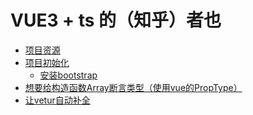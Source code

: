 # VUE3 + ts 的（知乎）者也

<!-- @import "[TOC]" {cmd="toc" depthFrom=3 depthTo=6 orderedList=false} -->

<!-- code_chunk_output -->

- [项目资源](#项目资源)
- [项目初始化](#项目初始化)
  - [安装bootstrap](#安装bootstrap)
- [想要给构造函数Array断言类型（使用vue的PropType）](#想要给构造函数array断言类型使用vue的proptype)
- [让vetur自动补全<template>](#让vetur自动补全template)
  - [parser: "vue-eslint-parser"](#parser-vue-eslint-parser)
- [渐进式设计dropdown](#渐进式设计dropdown)
  - [保证 html 语义化](#保证-html-语义化)
  - [点击外部元素表单关闭](#点击外部元素表单关闭)
  - [抽取逻辑到hooks](#抽取逻辑到hooks)
- [设计validate-input](#设计validate-input)
  - [vue3的v-model是一个breaking change](#vue3的v-model是一个breaking-change)
  - [使用 $attrs 支持默认属性](#使用-attrs-支持默认属性)
- [表单中的父子组件通讯（mitt）](#表单中的父子组件通讯mitt)
  - [不要忘了在onUnmounted时off掉响应](#不要忘了在onunmounted时off掉响应)
  - [把every替换成map防止验证提前退出](#把every替换成map防止验证提前退出)
- [初步使用vue-router](#初步使用vue-router)
  - [SPA（Single Page Application）](#spasingle-page-application)
  - [安装vue-router并且插到项目中](#安装vue-router并且插到项目中)
  - [url结构与为路由添加参数（`<pre>`可以代替`console.log`）](#url结构与为路由添加参数pre可以代替consolelog)
  - [添加路由守卫：使用元信息完成权限管理](#添加路由守卫使用元信息完成权限管理)
- [初步使用vuex](#初步使用vuex)
  - [安装状态管理工具vuex](#安装状态管理工具vuex)
  - [简单的状态管理示例](#简单的状态管理示例)
  - [钩子函数（一般配合计算属性）与小知识（`...`对象展开运算符）](#钩子函数一般配合计算属性与小知识对象展开运算符)
  - [vuex的'计算属性'getter](#vuex的计算属性getter)

<!-- /code_chunk_output -->

### 项目资源
* **项目演示站点：[http://zhihu.vikingship.xyz/](http://zhihu.vikingship.xyz/)**
* 在线后端API 查询和使用站点：[http://api.vikingship.xyz/](http://api.vikingship.xyz/)
* 项目在线文档：[http://docs.vikingship.xyz/](http://docs.vikingship.xyz/)
* 完成的组件库展示：[http://showcase.vikingship.xyz/](http://showcase.vikingship.xyz/)
* 流程图和原型图
* 购买后直接可以接入使用的真实后端API
* **如果您想学习本课程，请支持正版，谢谢！ [https://coding.imooc.com/class/449.html](https://coding.imooc.com/class/449.html)**

### 项目初始化

版本：
```bash
$node --version
v14.17.0
$vue --version
@vue/cli 4.5.12
```

创建：
```bash
$vue create zheye

? Please pick a preset: Manually select features
? Check the features needed for your project: Choose Vue version, Babel, TS, Linter
? Choose a version of Vue.js that you want to start the project with 3.x (Preview)
? Use class-style component syntax? No
? Use Babel alongside TypeScript (required for modern mode, auto-detected polyfills, transpiling JSX)? No
? Pick a linter / formatter config: Standard
? Pick additional lint features: Lint on save
? Where do you prefer placing config for Babel, ESLint, etc.? In dedicated config files
? Save this as a preset for future projects? No
```

#### 安装bootstrap

```bash
$npm install bootstrap@next --save
```

### 想要给构造函数Array断言类型（使用vue的PropType）

```ts
import { defineComponent, PropType } from 'vue'

export interface ColumnProps {
  id: number;
  title: string;
  avatar: string;
  descrption: string;
}

export default defineComponent({
  name: 'ColumnList',
  props: {
    list: {
      type: Array as ColumnProps[],  // 不行，Array是构造函数
      type: Array as PropType<ColumnProps[]>,  // 这个
      requried: true
    }
  }
})
```

### 让vetur自动补全<template>
在 `settings.json` 中：
```
"vetur.experimental.templateInterpolationService": true
```

#### parser: "vue-eslint-parser"
此外，加入 `parser: "vue-eslint-parser"` 在 `.eslintrc.js` 中。

否者会报一些很低级的语法错误（实际上没有错误）。

### 渐进式设计dropdown

第一个版本的 `dropdown` ：
```html
<template>
<div class="dropdown">
  <a href="#" class="btn btn-outline-light my-2 dropdown-toggle" @click.prevent="toggleOpen">
    {{title}}
  </a>
  <ul class="dropdown-menu" :style="{display: 'block'}" v-if="isOpen">
    <li class="dropdown-item">
      <a href="#">新建文章</a>
    </li>
    <li class="dropdown-item">
      <a href="#">编辑资料</a>
    </li>
  </ul>
</div>
</template>

<script lang="ts">
import { defineComponent, ref } from 'vue'
export default defineComponent({
  name: 'Dropdown',
  props: {
    title: {
      type: String,
      required: true
    }
  },
  setup () {
    const isOpen = ref(false)
    const toggleOpen = () => {
      isOpen.value = !isOpen.value
    }
    return {
      isOpen,
      toggleOpen
    }
  }
})
</script>
```

问题：
- 点击其他区域，菜单栏不自动取消
- 点击文章后，除了跳转，没法添加其他行为

**没有关系，我们先实现基础的，之后再改进。**

#### 保证 html 语义化

方案一：
```html
const dropdownItems = [
  {'text': 'option one'},
  {'text': 'option two'}
]
<dropdown :title="" :items="dropdownItems" />
```

方案二：
```html
<dropdown :title="">
  <dropdown-item>
    option one
  </dropdown-item>
  <dropdown-item>
    option two
  </dropdown-item>
</dropdown>
```

如上，更推荐使用方案二，因为方案二更加语义化。

所以新建组件 `dropdown-item` ：
```html
<template>
  <li
    class="dropdown-option"
    :class="{'is-disabled': disabled}"
  >
    <slot></slot>
  </li>
</template>

<script lang="ts">
import { defineComponent } from 'vue'
export default defineComponent({
  props: {
    disabled: {
      type: Boolean,
      default: false
    }
  }
})
</script>

<style>
.dropdown-option.is-disabled * {
  color: #6c757d;
  pointer-events: none;
  background-color: transparent;
}
</style>
```

第二个版本的 `dropdown` ：
```html
<template>
<div class="dropdown">
  <a href="#" class="btn btn-outline-light my-2 dropdown-toggle" @click.prevent="toggleOpen">
    {{title}}
  </a>
  <ul class="dropdown-menu" :style="{display: 'block'}" v-if="isOpen">
    <slot></slot>
  </ul>
</div>
</template>

<script lang="ts">
import { defineComponent, ref } from 'vue'
export default defineComponent({
  name: 'Dropdown',
  props: {
    title: {
      type: String,
      required: true
    }
  },
  setup () {
    const isOpen = ref(false)
    const toggleOpen = () => {
      isOpen.value = !isOpen.value
    }
    return {
      isOpen,
      toggleOpen
    }
  }
})
</script>
```

#### 点击外部元素表单关闭
要完成的任务：
- 在 `mounted` 时添加 `click` 事件，在 `unmounted` 的时候将事件删除
- 拿到 `Dropdown` 的 DOM 元素从而判断，点击的内容是否被这个元素包含

为什么要删除？
> 老师的回答：同学你好 因为事件监听器在监听的同时，需要在合适的时机删除，要不它会一直存在，影响之后网页的运行。对于一个组件来说，在组件卸载的时候将事件监听删除是常规做法。

在 `const dropdownRef = ref<null | HTMLElement>(null)` 后，在 `setup` 中返回出去，在模板中 `ref="dropdownRef"`，则 vue 自动把 `dropdownRef` 绑定到 DOM 上。

第三个版本的 `dropdown` ：
```html
<template>
<div class="dropdown" ref="dropdownRef">
  <a href="#" class="btn btn-outline-light my-2 dropdown-toggle" @click.prevent="toggleOpen">
    {{title}}
  </a>
  <ul class="dropdown-menu" :style="{display: 'block'}" v-if="isOpen">
    <slot></slot>
  </ul>
</div>
</template>

<script lang="ts">
import { defineComponent, ref, onMounted, onUnmounted } from 'vue'
export default defineComponent({
  name: 'Dropdown',
  props: {
    title: {
      type: String,
      required: true
    }
  },
  setup () {
    const isOpen = ref(false)
    const dropdownRef = ref<null | HTMLElement>(null)
    const toggleOpen = () => {
      isOpen.value = !isOpen.value
    }
    const handler = (e: MouseEvent) => {
      if (dropdownRef.value) {
        if (!dropdownRef.value.contains(e.target as HTMLElement) && isOpen.value) {
          isOpen.value = false
        }
      }
    }
    onMounted(() => {
      document.addEventListener('click', handler)
    })
    onUnmounted(() => {
      document.removeEventListener('click', handler)
    })
    return {
      isOpen,
      toggleOpen,
      dropdownRef
    }
  }
})
</script>
```

如上，我们其实没有用到元素本身的特性。我们可以把逻辑抽取出来。

#### 抽取逻辑到hooks
在 `scr/hook` 中新建 `useClickOutside.ts` ：
```ts
import { ref, onMounted, onUnmounted, Ref } from 'vue'

const useClickOutside = (elementRef: Ref<null | HTMLElement>) => {
  const isClickOutside = ref(false)
  const handler = (e: MouseEvent) => {
    if (elementRef.value) {
      if (elementRef.value?.contains(e.target as HTMLElement)) {
        isClickOutside.value = false
      } else {
        isClickOutside.value = true
      }
    }
  }
  onMounted(() => {
    document.addEventListener('click', handler)
  })
  onUnmounted(() => {
    document.removeEventListener('click', handler)
  })
  return isClickOutside
}

export default useClickOutside
```

于是第四个版本的 `dropdown` ：
```html
<template>
<div class="dropdown" ref="dropdownRef">
  <a href="#" class="btn btn-outline-light my-2 dropdown-toggle" @click.prevent="toggleOpen">
    {{title}}
  </a>
  <ul class="dropdown-menu" :style="{display: 'block'}" v-if="isOpen">
    <slot></slot>
  </ul>
</div>
</template>

<script lang="ts">
import { defineComponent, ref, watch } from 'vue'
import useClickOutside from '../hooks/useClickOutside'
export default defineComponent({
  name: 'Dropdown',
  props: {
    title: {
      type: String,
      required: true
    }
  },
  setup () {
    const isOpen = ref(false)
    const dropdownRef = ref<null | HTMLElement>(null)
    const toggleOpen = () => {
      isOpen.value = !isOpen.value
    }

    const isClickOutside = useClickOutside(dropdownRef)
    watch(isClickOutside, () => {
      if (isOpen.value && isClickOutside.value) {
        isOpen.value = false
      }
    })
    return {
      isOpen,
      toggleOpen,
      dropdownRef
    }
  }
})
</script>
```

### 设计validate-input

```ts
<validate-input :rules="" />

interface RuleProp {
  type: 'required' | 'email' | 'range' | ... ;
  message: string;
}

export type RulesProp = RuleProp[]
```

如上，我们可以设计一个可扩展的、可选类型的验证输入。

#### vue3的v-model是一个breaking change

https://v3.vuejs.org/guide/migration/v-model.html#migration-strategy

#### 使用 $attrs 支持默认属性

参考[./0204Non-Props属性.md](./0204Non-Props属性.md)。

### 表单中的父子组件通讯（mitt）

用`mitt`取代被废弃的`this.$on`。
```bash
npm install --save mitt
```

希望父组件 `ValidateForm` 有 `@click="submitForm"` ，此时希望自动验证子组件 `ValidateForm` 中的规则，对子组件中的数据校验。

逻辑是这样的：
- 父组件中创建监听实例 `export const emitter = mitt()` ，并且在 `onMounted` 时就监听 `form-item-created` 事件，将监听得到的对象传给函数 `callback(监听得到的对象)` 并执行： `emitter.on('form-item-created', callback)`
- `callback` 中，把传进来的对象（或者说验证函数）保存在 `funcArr: ValidateFunc[]` 里面，等待提交表单时逐个验证
- 父组件中，如果点击提交 `@click.prevent="submitForm"` ，在 `submitForm` 中，进行表单验证，就是把 `funcArr` 里面保存的验证函数都运行一遍；此外，还将触发自己的父组件事件 `form-submit` ，并将验证结果传递： `context.emit('form-submit', result)` ，以实现其他逻辑
- 子组件中引入监听实例，并且 `import { emitter } from './ValidateForm.vue'` ，将对象（是一个函数）传递给事件 `form-item-created` ： `emitter.emit('form-item-created', validateInput)`
- 而这个 `validateInput` 实际上并非一个纯逻辑，其带有自己的数据的，注意到函数的定义中有 `props.rules` ，实际上，不同的子组件 `ValidateInput.vue` 带有的 `props.rules` 是不同的，因此 `validateInput` 对于每个组件实例是不同的

ValidateForm.vue
```ts
import { defineComponent, onUnmounted } from 'vue'
import mitt from 'mitt'
type ValidateFunc = () => boolean
export const emitter = mitt()
export default defineComponent({
  emits: ['form-submit'],
  setup (props, context) {
    let funcArr: ValidateFunc[] = []
    const submitForm = () => {
      const result = funcArr.map(func => func()).every(result => result)
      context.emit('form-submit', result)
    }
    const callback = (func?: ValidateFunc) => {
      if (func) {
        funcArr.push(func)
      }
    }
    emitter.on('form-item-created', callback)
    onUnmounted(() => {
      emitter.off('form-item-created', callback)
      funcArr = []
    })
    return {
      submitForm
    }
  }
})
```

ValidateInput.vue
```ts
import { emitter } from './ValidateForm.vue'
...
export default defineComponent({
  props: {
    rules: Array as PropType<RulesProp> ...
  },
  setup (props, context) {
    ...
    const validateInput = () => {
      if (props.rules) {
        const allPassed = props.rules.every(rule => {
          ...
          return passed
        })
        inputRef.error = !allPassed
      }
    }

    onMounted(() => {
      emitter.emit('form-item-created', validateInput)
    })

    return {
      validateInput,
      ...
    }
  }
})
```

App.vue
```html
<template>
  <validate-form @form-submit="onFormSubmit">
      <validate-input></validate-input>
      <validate-input></validate-input>
  </validate-form>
</template>

<script lang="ts">
...
export default defineComponent({
  name: 'App',
  components: {
    ValidateInput,
    ValidateForm
  },
  setup () {
    ...

    const onFormSubmit = () => {
      console.log(emailVal.value)
      console.log(passwordVal.value)
    }

    return {
      onFormSubmit,
      ...
    }
  }
})
</script>
```

#### 不要忘了在onUnmounted时off掉响应

别忘了，我们要在 `onUnmounted()` 阶段清理掉响应。

```ts
setup(props, context) {
  emitter.on('form-item-created', callback)
  onUnmounted(() => {
    emitter.off('form-item-created', callback)
  })
}
```

#### 把every替换成map防止验证提前退出

```ts
const result = funcArr.every(func => func())
// 如果有一个 func() 返回 false ，之后的逻辑就不执行
// 因此改为 map ，因为这样才与产品需求相符合
const result = funcArr.map(func => func()).every(result => result)
```
### 初步使用vue-router

#### SPA（Single Page Application）

[百度百科：SPA （单页富应用程序）](https://baike.baidu.com/item/SPA/17536313?fr=aladdin)

详细内容可以参考[MDN的History API](https://developer.mozilla.org/zh-CN/docs/Web/API/History_API)

```js
const handleChange = (url, content) => {
  // go to url
  window.history.pushState(null, "hello, there", url);

  // new data
  document.getElementById("app").innerHTML = `
    <h1>${content}</h1>
  `;
};

document.getElementById("change").addEventListener("click", (e) => {
  e.preventDefault();
  handleChange("create.html", "create");
});
```

如上，我们通过 `window.history` 相关接口，实现了单页面应用。不重现跳转到其他页面，而是动态变换 URL 和 一些内容。

实现上述 SPA 的工具，就是 `router` 。

#### 安装vue-router并且插到项目中

```bash
npm install vue-router --save
```

注意这里我们使用 4.0.0 以上的版本。

在 `main.ts` 中：
```ts
import router from './router'

const app = createApp(App)
app.use(router)
app.mount('#app')
```

在 `router.ts` 中：
```ts
import { createRouter, createWebHistory } from 'vue-router'
const routerHistory = createWebHistory()
const router = createRouter({
  history: routerHistory,  // 决定了哪种路由
  routes: [
    {},
  ]
```

路由有两种：
- `url`哈希方式：比如`url#login`唯一的优点就是支持旧版浏览器，适配`h5`以下版本
- `history`方式：这里我们选择这种方式

#### url结构与为路由添加参数（`<pre>`可以代替`console.log`）

在 `node` 官网可以查看 [url结构](https://nodejs.org/api/url.html) ：
```
┌────────────────────────────────────────────────────────────────────────────────────────────────┐
│                                              href                                              │
├──────────┬──┬─────────────────────┬────────────────────────┬───────────────────────────┬───────┤
│ protocol │  │        auth         │          host          │           path            │ hash  │
│          │  │                     ├─────────────────┬──────┼──────────┬────────────────┤       │
│          │  │                     │    hostname     │ port │ pathname │     search     │       │
│          │  │                     │                 │      │          ├─┬──────────────┤       │
│          │  │                     │                 │      │          │ │    query     │       │
"  https:   //    user   :   pass   @ sub.example.com : 8080   /p/a/t/h  ?  query=string   #hash "
│          │  │          │          │    hostname     │ port │          │                │       │
│          │  │          │          ├─────────────────┴──────┤          │                │       │
│ protocol │  │ username │ password │          host          │          │                │       │
├──────────┴──┼──────────┴──────────┼────────────────────────┤          │                │       │
│   origin    │                     │         origin         │ pathname │     search     │ hash  │
├─────────────┴─────────────────────┴────────────────────────┴──────────┴────────────────┴───────┤
│                                              href                                              │
└────────────────────────────────────────────────────────────────────────────────────────────────┘
(All spaces in the "" line should be ignored. They are purely for formatting.)
```

有个小知识点：`<pre>`可以代替`console.log`。打印在页面上。

```ts
import { useRoute, useRouter } from 'vue-router'

// useRoute() 实例保存者路由信息
// 包括跳转到的页面 name ，动态路由的 id 等等
const route = useRoute()

// useRouter
// router.push 和 router-link 的 to 是一个作用
const router = useRouter()
router.push({name: 'colunm', params: {id: 1}})
```

#### 添加路由守卫：使用元信息完成权限管理

```ts
const routerHistory = createWebHistory()
const router = createRouter({
  history: routerHistory,
  routes: [
    {
      path: '/login',
      name: 'login',
      component: Login,
      meta: { redirectAlreadyLogin: true }
    },
    {
      path: '/create',
      name: 'create',
      component: CreatePost,
      meta: { requiredLogin: true }
    }
  ]
})

router.beforeEach((to, from, next) => {
  if (to.meta.requiredLogin && !store.state.user.isLogin) {
    next({ name: 'login' })
  } else if (to.meta.redirectAlreadyLogin && store.state.user.isLogin) {
    next('/')
  } else {
    next()
  }
})
```

### 初步使用vuex

#### 安装状态管理工具vuex

```bash
npm install vuex@next --save
```

注意这里我们使用 4.0.0 以上的版本。

```json
"dependencies": {
  "bootstrap": "^5.0.0-beta3",
  "mitt": "^2.1.0",
  "vue": "^3.0.0",
  "vue-router": "^4.0.0",
  "vuex": "^4.0.2"
}
```

vuex：
- 状态存储是响应式的
- 不能直接改变 store 中的状态，唯一途径就是显示地提交（commit）mutation

Dan Abramov, creator of Redux: Flux 架构就像眼睛：您自会知道什么时候需要它。

#### 简单的状态管理示例

```ts
import { createStore } from 'vuex'

const store = createStore({
  state: {
    count: 0
  },
  mutations: {
    add (state) {
      state.count ++
    }
  }
})
console.log('store', store.state.count)
store.commit('add')
console.log('store', store.state.count)
```

#### 钩子函数（一般配合计算属性）与小知识（`...`对象展开运算符）

因为vuex是响应式的，一般使用计算属性封装一下。

```ts
import { useStore } from 'vuex'

const store = useStore<GlobalDataProps>()
const list = computed(() => store.state.columns)
```

以下妙用了`...`对象展开运算符（解包）：
```ts
const store = createStore<GlobalDataProps>({
  state: {
    user: { isLogin: false }
  },
  mutation: {
    login(state) {
      state.user = { ...state.user, isLogin: true, name: 'viking' }
    }
  }
})
```

#### vuex的'计算属性'getter

在 store.ts 中：
```ts
const store = createStore<GlobalDataProps>({
  getters: {
    biggerColumnsLen(state) {
      return state.columns.filter(c => c.id > 2).length
    },
    getColumnById: (state) => (id: number) => {
      return state.columns.find(c => c.id === id)
    }
    getPostsByCid: (state) => (cid: number) => {
      return state.posts.filter(post => post.columnId === cid)
    }
  }
})
```

使用：
```ts
const biggerColumnLen = computed(() => store.getters.biggerColumnsLen)
const column = computed(() => store.getters.getColumnById(currentId))
const list = computed(() => store.getters.getPostsByCid(currentId))
```

